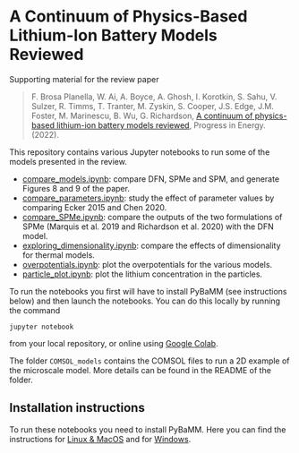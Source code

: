 # A Continuum of Physics-Based Lithium-Ion Battery Models Reviewed
Supporting material for the review paper

> F. Brosa Planella, W. Ai, A. Boyce, A. Ghosh, I. Korotkin, S. Sahu, V. Sulzer, R. Timms, T. Tranter, M. Zyskin, S. Cooper, J.S. Edge, J.M. Foster, M. Marinescu, B. Wu, G. Richardson, [A continuum of physics-based lithium-ion battery models reviewed](https://doi.org/10.1088/2516-1083/ac7d31), Progress in Energy. (2022).

This repository contains various Jupyter notebooks to run some of the models presented in the review.

* [compare_models.ipynb](compare_models.ipynb): compare DFN, SPMe and SPM, and generate Figures 8 and 9 of the paper.
* [compare_parameters.ipynb](compare_parameters.ipynb): study the effect of parameter values by comparing Ecker 2015 and Chen 2020.
* [compare_SPMe.ipynb](compare_SPMe.ipynb): compare the outputs of the two formulations of SPMe (Marquis et al. 2019 and Richardson et al. 2020) with the DFN model.
* [exploring_dimensionality.ipynb](exploring_dimensionality.ipynb): compare the effects of dimensionality for thermal models.
* [overpotentials.ipynb](overpotentials.ipynb): plot the overpotentials for the various models.
* [particle_plot.ipynb](particle_plot.ipynb): plot the lithium concentration in the particles.

To run the notebooks you first will have to install PyBaMM (see instructions below) and then launch the notebooks. You can do this locally by running the command
```
jupyter notebook
```
from your local repository, or online using [Google Colab](https://colab.research.google.com/github/FaradayInstitution/continuum-model-review/blob/main/).

The folder `COMSOL_models` contains the COMSOL files to run a 2D example of the microscale model. More details can be found in the README of the folder.

## Installation instructions
To run these notebooks you need to install PyBaMM. Here you can find the instructions for [Linux & MacOS](https://pybamm.readthedocs.io/en/latest/install/GNU-linux.html) and for [Windows](https://pybamm.readthedocs.io/en/latest/install/windows.html).

